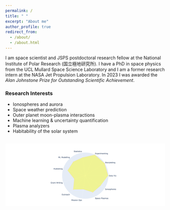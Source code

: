 ```yaml
---
permalink: /
title: " "
excerpt: "About me"
author_profile: true
redirect_from: 
  - /about/
  - /about.html
---
```

I am space scientist and JSPS postdoctoral research fellow at the National Institute of Polar Research (国立極地研究所).  I have a PhD in space physics from the UCL Mullard Space Science Laboratory and I am a former research intern at the NASA Jet Propulsion Laboratory. In 2023 I was awarded the _Alan Johnstone Prize for Outstanding Scientific Achievement_. 

### Research Interests
* Ionospheres and aurora
* Space weather prediction
* Outer planet moon-plasma interactions
* Machine learning & uncertainty quantification
* Plasma analyzers
* Habitability of the solar system


![]() <img src="/images/sr_skills_indi_radar.png"  width="1200">
